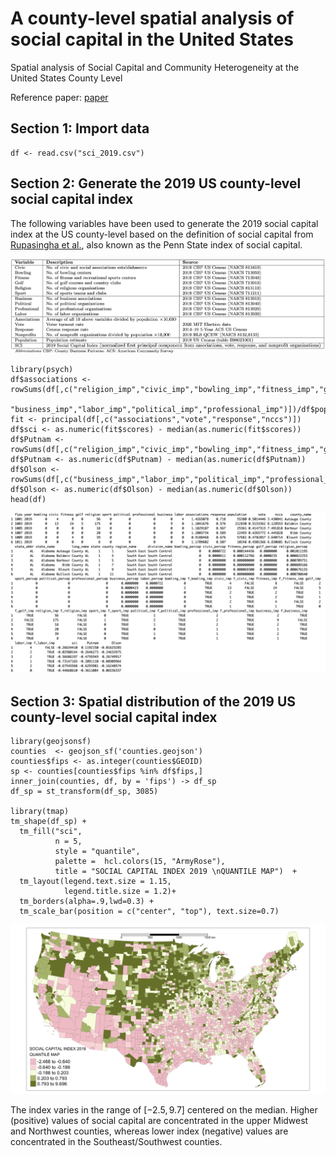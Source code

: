 # A county-level spatial analysis of social capital in the United States
Spatial analysis of Social Capital and Community Heterogeneity at the United States County Level

Reference paper: [paper](xx) 


## Section 1: Import data

```
df <- read.csv("sci_2019.csv")
```


## Section 2: Generate the 2019 US county-level social capital index

The following variables have been used to generate the
2019 social capital index at the US county-level based on the definition of
social capital from [Rupasingha et al.](https://www.ncbi.nlm.nih.gov/pubmed/28823158), also known as the Penn State index
of social capital.

<p align="center">
<img width="800" src="./variables.png">
</p>


```
library(psych)
df$associations <- rowSums(df[,c("religion_imp","civic_imp","bowling_imp","fitness_imp","golf_imp","sport_imp",
                                 "business_imp","labor_imp","political_imp","professional_imp")])/df$population*10000/10
fit <- principal(df[,c("associations","vote","response","nccs")])
df$sci <- as.numeric(fit$scores) - median(as.numeric(fit$scores))
df$Putnam <- rowSums(df[,c("religion_imp","civic_imp","bowling_imp","fitness_imp","golf_imp","sport_imp")])/df$population*10000/6
df$Putnam <- as.numeric(df$Putnam) - median(as.numeric(df$Putnam))
df$Olson <- rowSums(df[,c("business_imp","labor_imp","political_imp","professional_imp")])/df$population*10000/4
df$Olson <- as.numeric(df$Olson) - median(as.numeric(df$Olson))
head(df)
```
<p align="center">
<img width="800" src="./headdf.png">
</p>

## Section 3: Spatial distribution of the 2019 US county-level social capital index

```
library(geojsonsf)
counties  <- geojson_sf('counties.geojson')
counties$fips <- as.integer(counties$GEOID)
sp <- counties[counties$fips %in% df$fips,]
inner_join(counties, df, by = 'fips') -> df_sp 
df_sp = st_transform(df_sp, 3085)

library(tmap)
tm_shape(df_sp) + 
  tm_fill("sci",
          n = 5,
          style = "quantile",
          palette =  hcl.colors(15, "ArmyRose"),
          title = "SOCIAL CAPITAL INDEX 2019 \nQUANTILE MAP")  +
  tm_layout(legend.text.size = 1.15,
            legend.title.size = 1.2)+
  tm_borders(alpha=.9,lwd=0.3) +
  tm_scale_bar(position = c("center", "top"), text.size=0.7) 
```

<p align="center">
<img width="800" src="./sci.png">
</p>

The index varies in the range of $[-2.5,9.7]$ centered on the median. Higher (positive) values of social capital
are concentrated in the upper Midwest and Northwest counties, whereas lower index (negative) values are concentrated in the Southeast/Southwest counties.
